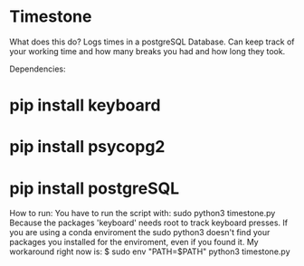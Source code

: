 # Timestone

What does this do?
Logs times in a postgreSQL Database. Can keep track of your working time and how many breaks you had and how long they took.

Dependencies: 
# pip install keyboard
# pip install psycopg2
# pip install postgreSQL

How to run:
You have to run the script with:
sudo python3 timestone.py 
Because the packages 'keyboard' needs root to track keyboard presses.
If you are using a conda enviroment the sudo python3 doesn't find your packages you installed for the enviroment, even if you found it. 
My workaround right now is:
$ sudo env "PATH=$PATH" python3 timestone.py
